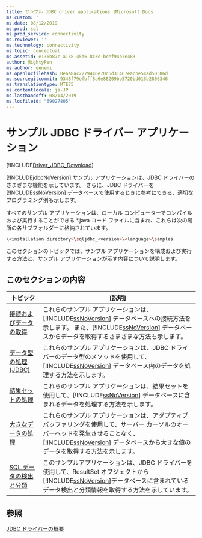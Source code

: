 ```yaml
---
title: サンプル JDBC driver applications |Microsoft Docs
ms.custom: ''
ms.date: 08/12/2019
ms.prod: sql
ms.prod_service: connectivity
ms.reviewer: ''
ms.technology: connectivity
ms.topic: conceptual
ms.assetid: e136b87c-a138-45d6-8c3e-bcef94b7e483
author: MightyPen
ms.author: genemi
ms.openlocfilehash: 0e6a8ac2279446e70c6d31467eacbe54ad50386d
ms.sourcegitcommit: 9348f79efbff8a6e88209bb5720bd016b2806346
ms.translationtype: MTE75
ms.contentlocale: ja-JP
ms.lasthandoff: 08/14/2019
ms.locfileid: "69027805"
---
```

# <a name="sample-jdbc-driver-applications"></a>サンプル JDBC ドライバー アプリケーション

[!INCLUDE[Driver_JDBC_Download](../../includes/driver_jdbc_download.md)]

[!INCLUDE[jdbcNoVersion](../../includes/jdbcnoversion_md.md)] サンプル アプリケーションは、JDBC ドライバーのさまざまな機能を示しています。 さらに、JDBC ドライバーを [!INCLUDE[ssNoVersion](../../includes/ssnoversion-md.md)] データベースで使用するときに参考にできる、適切なプログラミング例も示します。  
  
すべてのサンプル アプリケーションは、ローカル コンピューターでコンパイルおよび実行することができる *.java コード ファイルに含まれ、これらは次の場所の各サブフォルダーに格納されています。  

```bash
\<installation directory>\sqljdbc_<version>\<language>\samples  
```

このセクションのトピックでは、サンプル アプリケーションを構成および実行する方法と、サンプル アプリケーションが示す内容について説明します。  
  
## <a name="in-this-section"></a>このセクションの内容  
  
| トピック                                                                                                        | [説明]                                                                                                                                                                                                                                                             |
| ------------------------------------------------------------------------------------------------------------ | ----------------------------------------------------------------------------------------------------------------------------------------------------------------------------------------------------------------------------------------------------------------------- |
| [接続およびデータの取得](../../connect/jdbc/connecting-and-retrieving-data.md)                       | これらのサンプル アプリケーションは、[!INCLUDE[ssNoVersion](../../includes/ssnoversion-md.md)] データベースへの接続方法を示します。 また、[!INCLUDE[ssNoVersion](../../includes/ssnoversion-md.md)] データベースからデータを取得するさまざまな方法も示します。 |
| [データ型の処理 &#40;JDBC&#41;](../../connect/jdbc/working-with-data-types-jdbc.md)                 | これらのサンプル アプリケーションは、JDBC ドライバーのデータ型のメソッドを使用して、[!INCLUDE[ssNoVersion](../../includes/ssnoversion-md.md)] データベース内のデータを処理する方法を示します。                                                                                           |
| [結果セットの処理](../../connect/jdbc/working-with-result-sets.md)                                   | これらのサンプル アプリケーションは、結果セットを使用して、[!INCLUDE[ssNoVersion](../../includes/ssnoversion-md.md)] データベースに含まれるデータを処理する方法を示します。                                                                                                         |
| [大きなデータの処理](../../connect/jdbc/working-with-large-data.md)                                     | これらのサンプル アプリケーションは、アダプティブ バッファリングを使用して、サーバー カーソルのオーバーヘッドを発生させることなく、[!INCLUDE[ssNoVersion](../../includes/ssnoversion-md.md)] データベースから大きな値のデータを取得する方法を示します。                                                      |
| [SQL データの検出と分類](../../connect/jdbc/data-discovery-classification-sample.md) | このサンプルアプリケーションは、JDBC ドライバーを使用して、ResultSet オブジェクトから[!INCLUDE[ssNoVersion](../../includes/ssnoversion-md.md)]データベースに含まれているデータ検出と分類情報を取得する方法を示しています。                                      |
  
## <a name="see-also"></a>参照

[JDBC ドライバーの概要](../../connect/jdbc/overview-of-the-jdbc-driver.md)  
  
